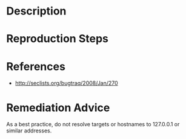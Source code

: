 # Description


# Reproduction Steps


# References

- http://seclists.org/bugtraq/2008/Jan/270


# Remediation Advice

As a best practice, do not resolve targets or hostnames to 127.0.0.1 or similar addresses.